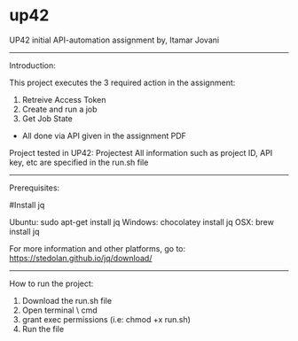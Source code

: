 # up42
UP42 initial API-automation assignment by, Itamar Jovani

---------

Introduction:

This project executes the 3 required action in the assignment:

1. Retreive Access Token
2. Create and run a job
3. Get Job State
- All done via API given in the assignment PDF

Project tested in UP42: Projectest
All information such as project ID, API key, etc are specified in the run.sh file

---------

Prerequisites:

#Install jq

Ubuntu: sudo apt-get install jq
Windows: chocolatey install jq
OSX: brew install jq

For more information and other platforms, go to: https://stedolan.github.io/jq/download/

---------

How to run the project:

  1. Download the run.sh file
  2. Open terminal \ cmd
  3. grant exec permissions (i.e: chmod +x run.sh)
  4. Run the file
